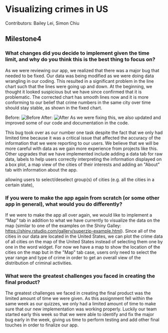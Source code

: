 # Visualizing crimes in US

Contributors: Bailey Lei, Simon Chiu

## Milestone4

### What changes did you decide to implement given the time limit, and why do you think this is the best thing to focus on?
As we were reviewing our app, we realized that there was a major bug that needed to be fixed. Our data was being modified as we were doing data wrangling in our coding. This resulted in a significant problem in the line chart such that the lines were going up and down. At the beginning, we thought it looked suspicious but we have since confirmed that it is problematic. The corrected chart has smooth lines now and it is more conforming to our belief that crime numbers in the same city over time should stay stable, as shown in the fixed chart.

Before:
![Before](https://github.com/cheukman1207/DSCI_532_Crime_Blei7_simchi/blob/master/pic/Screen_Shot_07.png)
After:
![After](https://github.com/cheukman1207/DSCI_532_Crime_Blei7_simchi/blob/master/pic/Screen_Shot_06.png)
As we were fixing this, we also updated and improved some of our code and documentation in the code.

This bug took over as our number one task despite the fact that we only had limited time because it was a critical issue that affected the accuracy of the information that we were reporting to our users. We believe that we will be more careful with data as we gain more experience from projects like this. 
Other upgrades that we have implemented include adding a data tab for raw data, labels to help users correctly interpreting the information displayed on a box plot, a map view of the cities of their interests and adding an "About" tab with information about the app. 

allowing users to select/deselect group(s) of cities (e.g. all the cities in a certain state),

### If you were to make the app again from scratch (or some other app in general), what would you do differently?
If we were to make the app all over again, we would like to implement a “Map” tab in addition to what we have currently to visualize the data on the map (similar to one of the examples on the Shiny Galley: https://shiny.rstudio.com/gallery/superzip-example.html). Since all of the cities in our data are located in the United States, we can plot the crime data of all cities on the map of the United States instead of selecting them one by one in the word widget. For now we have a map to show the location of the cities on the map but in the "Map" tab case, users only need to select the year range and type of crime in order to get an overall view of the distribution of criminal activities.

### What were the greatest challenges you faced in creating the final product?
The greatest challenges we faced in creating the final product was the limited amount of time we were given. As this assignment fell within the same week as our quizzes, we only had a limited amount of time to make sure that our new implementation was working properly. Luckily our team started early this week so that we were able to identify and fix the major bug early in the week, giving us time to perform testing and add other final touches in order to finalize our app.
